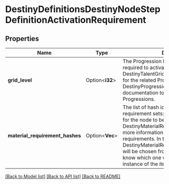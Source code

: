 # DestinyDefinitionsDestinyNodeStepDefinitionActivationRequirement

## Properties

Name | Type | Description | Notes
------------ | ------------- | ------------- | -------------
**grid_level** | Option<**i32**> | The Progression level on the Talent Grid required to activate this node.  See DestinyTalentGridDefinition.progressionHash for the related Progression, and read DestinyProgressionDefinition's documentation to learn more about Progressions. | [optional]
**material_requirement_hashes** | Option<**Vec<i32>**> | The list of hash identifiers for material requirement sets: materials that are required for the node to be activated. See DestinyMaterialRequirementSetDefinition for more information about material requirements.  In this case, only a single DestinyMaterialRequirementSetDefinition will be chosen from this list, and we won't know which one will be chosen until an instance of the item is created. | [optional]

[[Back to Model list]](../README.md#documentation-for-models) [[Back to API list]](../README.md#documentation-for-api-endpoints) [[Back to README]](../README.md)


